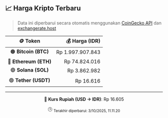 

<!-- HARGA_KRIPTO -->
## 📈 Harga Kripto Terbaru

> Data ini diperbarui secara otomatis menggunakan [CoinGecko API](https://www.coingecko.com/) dan [exchangerate.host](https://exchangerate.host/)

<div align="center">

| 🪙 Token | 💰 Harga (IDR) |
|:------:|---------------:|
| 🟠 **Bitcoin (BTC)**   | Rp 1.997.907.843 |
| 🔵 **Ethereum (ETH)**  | Rp 74.824.016 |
| 🟣 **Solana (SOL)**    | Rp 3.862.982 |
| 🟢 **Tether (USDT)**   | Rp 16.616 |

---

💱 **Kurs Rupiah (USD → IDR)**: Rp 16.605

🕒 <sub>Terakhir diperbarui: 3/10/2025, 11.11.20</sub>

</div>
<!-- /HARGA_KRIPTO -->